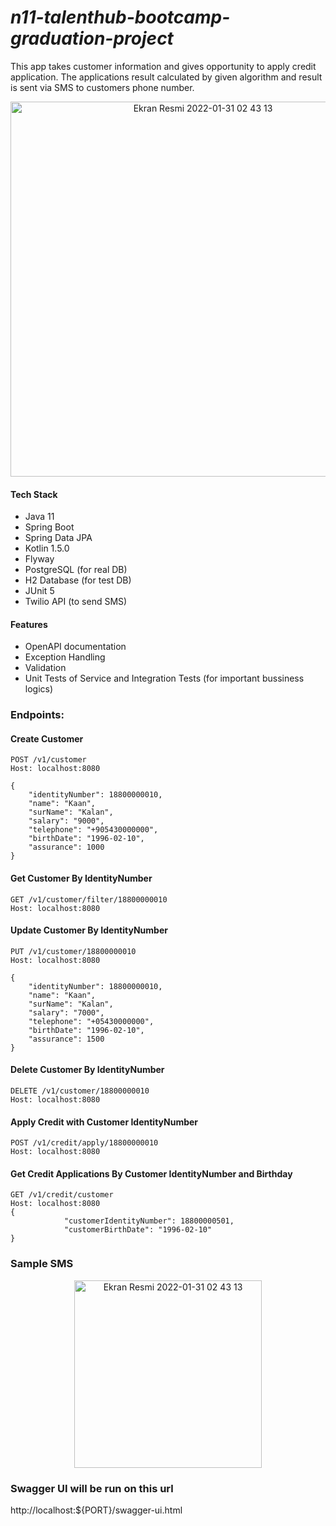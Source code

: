  # ***n11-talenthub-bootcamp-graduation-project***



This app takes customer information and gives opportunity to apply credit application. The applications result calculated by given algorithm and result is sent via SMS to customers phone number.

<p align="center">
<img width="600" alt="Ekran Resmi 2022-01-31 02 43 13" src="https://user-images.githubusercontent.com/68256356/151763700-7a82ddbd-6b8d-4a1a-a422-d6b0e350b63f.png">
</p>

#### Tech Stack

* Java 11
* Spring Boot
* Spring Data JPA
* Kotlin 1.5.0
* Flyway
* PostgreSQL  (for real DB)
* H2 Database (for test DB)
* JUnit 5
* Twilio API (to send SMS)

#### Features
* OpenAPI documentation
* Exception Handling
* Validation
* Unit Tests of Service and Integration Tests (for important bussiness logics)


### Endpoints:

#### Create Customer
````
POST /v1/customer 
Host: localhost:8080

{
    "identityNumber": 18800000010,
    "name": "Kaan",
    "surName": "Kalan",
    "salary": "9000",
    "telephone": "+905430000000",
    "birthDate": "1996-02-10",
    "assurance": 1000
}
````

#### Get Customer By IdentityNumber
````
GET /v1/customer/filter/18800000010 
Host: localhost:8080
````

#### Update Customer By IdentityNumber
````
PUT /v1/customer/18800000010
Host: localhost:8080

{
    "identityNumber": 18800000010,
    "name": "Kaan",
    "surName": "Kalan",
    "salary": "7000",
    "telephone": "+05430000000",
    "birthDate": "1996-02-10",
    "assurance": 1500
}
````

#### Delete Customer By IdentityNumber
````
DELETE /v1/customer/18800000010
Host: localhost:8080
````

#### Apply Credit with Customer IdentityNumber
````
POST /v1/credit/apply/18800000010
Host: localhost:8080
````

#### Get Credit Applications By Customer IdentityNumber and Birthday
````
GET /v1/credit/customer
Host: localhost:8080
{
            "customerIdentityNumber": 18800000501,
            "customerBirthDate": "1996-02-10"
}
````

### Sample SMS

<p align="center">
<img width="300" alt="Ekran Resmi 2022-01-31 02 43 13" src="https://user-images.githubusercontent.com/68256356/151723840-a24ccd38-0d74-44e2-9d81-42cc068123ee.PNG">
</p>


### Swagger UI will be run on this url
http://localhost:${PORT}/swagger-ui.html

